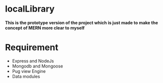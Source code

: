 # localLibrary
#### This is the prototype version of the project which is just made to make the concept of MERN more clear to myself ####
# Requirement
* Express and NodeJs 
* Mongodb and Mongoose 
* Pug view Engine 
* Data modules 
